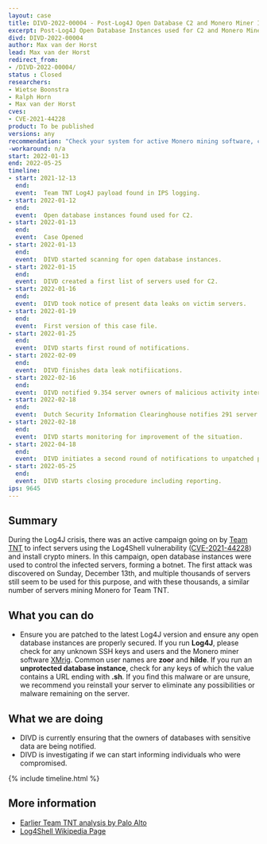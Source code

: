 ```yaml
---
layout: case
title: DIVD-2022-00004 - Post-Log4J Open Database C2 and Monero Miner Infections
excerpt: Post-Log4J Open Database Instances used for C2 and Monero Miner Infections.
divd: DIVD-2022-00004
author: Max van der Horst
lead: Max van der Horst
redirect_from:
- /DIVD-2022-00004/
status : Closed
researchers:
- Wietse Boonstra
- Ralph Horn
- Max van der Horst
cves:
- CVE-2021-44228
product: To be published
versions: any
recommendation: "Check your system for active Monero mining software, check for unknown users and SSH keys, and when applicable ensure your database instances are properly secured."
-workaround: n/a
start: 2022-01-13
end: 2022-05-25
timeline:
- start: 2021-12-13
  end:
  event:  Team TNT Log4J payload found in IPS logging.
- start: 2022-01-12
  end:
  event:  Open database instances found used for C2.
- start: 2022-01-13
  end:
  event:  Case Opened
- start: 2022-01-13
  end:
  event:  DIVD started scanning for open database instances.
- start: 2022-01-15
  end:
  event:  DIVD created a first list of servers used for C2.
- start: 2022-01-16
  end:
  event:  DIVD took notice of present data leaks on victim servers.
- start: 2022-01-19
  end:
  event:  First version of this case file.
- start: 2022-01-25
  end:
  event:  DIVD starts first round of notifications.
- start: 2022-02-09
  end:
  event:  DIVD finishes data leak notifiications.
- start: 2022-02-16
  end:
  event:  DIVD notified 9.354 server owners of malicious activity internationally.
- start: 2022-02-18
  end:
  event:  Dutch Security Information Clearinghouse notifies 291 server owners within the Netherlands.
- start: 2022-02-18
  end:
  event:  DIVD starts monitoring for improvement of the situation.
- start: 2022-04-18
  end:
  event:  DIVD initiates a second round of notifications to unpatched parties.
- start: 2022-05-25
  end:
  event:  DIVD starts closing procedure including reporting.
ips: 9645
---
```

## Summary

During the Log4J crisis, there was an active campaign going on by [Team TNT](https://attack.mitre.org/groups/G0139/) to infect servers using the Log4Shell vulnerability ([CVE-2021-44228](https://nvd.nist.gov/vuln/detail/CVE-2021-44228)) and install crypto miners. In this campaign, open database instances were used to control the infected servers, forming a botnet. The first attack was discovered on Sunday, December 13th, and multiple thousands of servers still seem to be used for this purpose, and with these thousands, a similar number of servers mining Monero for Team TNT.

## What you can do

* Ensure you are patched to the latest Log4J version and ensure any open database instances are properly secured. If you run **Log4J**, please check for any unknown SSH keys and users and the Monero miner software [XMrig](https://github.com/xmrig/xmrig). Common user names are **zoor** and **hilde**. If you run an **unprotected database instance**, check for any keys of which the value contains a URL ending with **.sh**. If you find this malware or are unsure, we recommend you reinstall your server to eliminate any possibilities or malware remaining on the server.

## What we are doing

* DIVD is currently ensuring that the owners of databases with sensitive data are being notified.
* DIVD is investigating if we can start informing individuals who were compromised.

{% include timeline.html %}

## More information
* [Earlier Team TNT analysis by Palo Alto](https://unit42.paloaltonetworks.com/teamtnt-cryptojacking-watchdog-operations/)
* [Log4Shell Wikipedia Page](https://en.wikipedia.org/wiki/Log4Shell)
